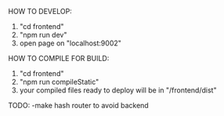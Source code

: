 
HOW TO DEVELOP:
1. "cd frontend"
2. "npm run dev"
3. open page on "localhost:9002" 


HOW TO COMPILE FOR BUILD:
1. "cd frontend"
2. "npm run compileStatic"
3. your compiled files ready to deploy will be in "/frontend/dist"


TODO: 
-make hash router to avoid backend

